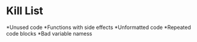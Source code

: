 Kill List
=========
*Unused code
*Functions with side effects
*Unformatted code
*Repeated code blocks
*Bad variable namess

